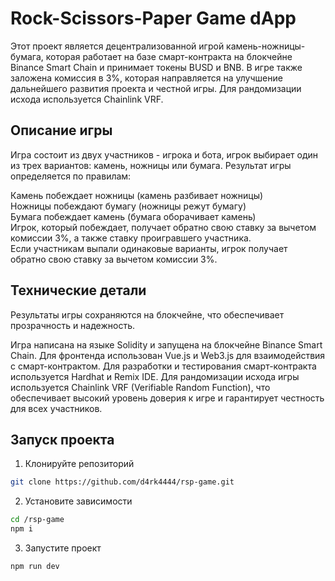 # Rock-Scissors-Paper Game dApp
      
Этот проект является децентрализованной игрой камень-ножницы-бумага, которая работает на базе смарт-контракта на блокчейне Binance Smart Chain и принимает токены BUSD и BNB. В игре также заложена комиссия в 3%, которая направляется на улучшение дальнейшего развития проекта и честной игры. Для рандомизации исхода используется Chainlink VRF.     
     
## Описание игры
Игра состоит из двух участников - игрока и бота, игрок выбирает один из трех вариантов: камень, ножницы или бумага. Результат игры определяется по правилам:     
        
Камень побеждает ножницы (камень разбивает ножницы)      
Ножницы побеждают бумагу (ножницы режут бумагу)      
Бумага побеждает камень (бумага оборачивает камень)      
Игрок, который побеждает, получает обратно свою ставку за вычетом комиссии 3%, а также ставку проигравшего участника.     
Если участникам выпали одинаковые варианты, игрок получает обратно свою ставку за вычетом комиссии 3%.     
     
## Технические детали
Результаты игры сохраняются на блокчейне, что обеспечивает прозрачность и надежность.      

Игра написана на языке Solidity и запущена на блокчейне Binance Smart Chain. Для фронтенда использован Vue.js и Web3.js для взаимодействия с смарт-контрактом. Для разработки и тестирования смарт-контракта используется Hardhat и Remix IDE. Для рандомизации исхода игры используется Chainlink VRF (Verifiable Random Function), что обеспечивает высокий уровень доверия к игре и гарантирует честность для всех участников.

## Запуск проекта
1) Клонируйте репозиторий
```bash
git clone https://github.com/d4rk4444/rsp-game.git
```
2) Установите зависимости
```bash
cd /rsp-game
npm i
```
3) Запустите проект
```bash
npm run dev
```